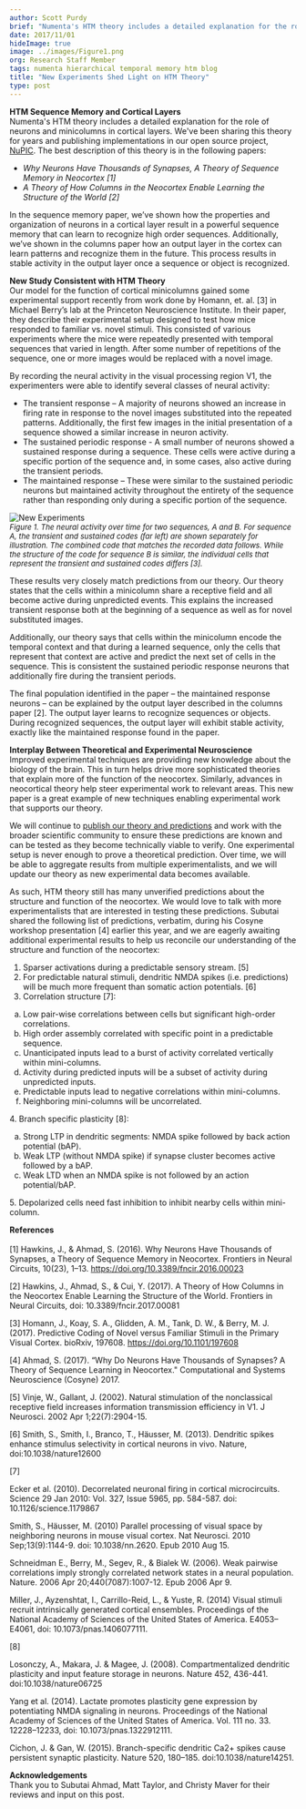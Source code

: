 ```yaml
---
author: Scott Purdy
brief: "Numenta's HTM theory includes a detailed explanation for the role of neurons and minicolumns in cortical layers. We've been sharing this theory for years and publishing implementations in our open source project, NuPIC. The best description of this theory is in the following papers: Why Neurons Have Thousands of Synapses, A Theory of Sequence Memory in Neocortex and A Theory of How Columns in the Neocortex Enable Learning the Structure of the World."
date: 2017/11/01
hideImage: true
image: ../images/Figure1.png
org: Research Staff Member
tags: numenta hierarchical temporal memory htm blog
title: "New Experiments Shed Light on HTM Theory"
type: post
---
```


<p style="margin-left: 0pt; display: inline"><b>HTM Sequence Memory and Cortical Layers</b></p></br>
Numenta's HTM theory includes a detailed explanation for the role of neurons and minicolumns in cortical layers. We've been sharing this theory for years and publishing implementations in our open source project, <a href="http://www.numenta.org/">NuPIC</a>. The best description of this theory is in the following papers:
<ul>
<li><i>Why Neurons Have Thousands of Synapses, A Theory of Sequence Memory in Neocortex [1]</i>
<li><i>A Theory of How Columns in the Neocortex Enable Learning the Structure of the World [2]</i>
</ul>

In the sequence memory paper, we’ve shown how the properties and organization of neurons in a cortical layer result in a powerful sequence memory that can learn to recognize high order sequences. Additionally, we’ve shown in the columns paper how an output layer in the cortex can learn patterns and recognize them in the future. This process results in stable activity in the output layer once a sequence or object is recognized.

**New Study Consistent with HTM Theory** <br/>
Our model for the function of cortical minicolumns gained some experimental support recently from work done by Homann, et. al. [3] in Michael Berry’s lab at the Princeton Neuroscience Institute. In their paper, they describe their experimental setup designed to test how mice responded to familiar vs. novel stimuli. This consisted of various experiments where the mice were repeatedly presented with temporal sequences that varied in length. After some number of repetitions of the sequence, one or more images would be replaced with a novel image.

By recording the neural activity in the visual processing region V1, the experimenters were able to identify several classes of neural activity:

-	The transient response – A majority of neurons showed an increase in firing rate in response to the novel images substituted into the repeated patterns. Additionally, the first few images in the initial presentation of a sequence showed a similar increase in neuron activity.
-	The sustained periodic response - A small number of neurons showed a sustained response during a sequence. These cells were active during a specific portion of the sequence and, in some cases, also active during the transient periods.
-	The maintained response – These were similar to the sustained periodic neurons but maintained activity throughout the entirety of the sequence rather than responding only during a specific portion of the sequence.

![New Experiments](../images/Figure1.png) </br>
<font size="2"><i>Figure 1. The neural activity over time for two sequences, A and B. For sequence A, the transient and sustained codes (far left) are shown separately for illustration. The combined code that matches the recorded data follows. While the structure of the code for sequence B is similar, the individual cells that represent the transient and sustained codes differs [3].</i><br></font>

These results very closely match predictions from our theory. Our theory states that the cells within a minicolumn share a receptive field and all become active during unpredicted events. This explains the increased transient response both at the beginning of a sequence as well as for novel substituted images.

Additionally, our theory says that cells within the minicolumn encode the temporal context and that during a learned sequence, only the cells that represent that context are active and predict the next set of cells in the sequence. This is consistent the sustained periodic response neurons that additionally fire during the transient periods.

The final population identified in the paper – the maintained response neurons – can be explained by the output layer described in the columns paper [2]. The output layer learns to recognize sequences or objects. During recognized sequences, the output layer will exhibit stable activity, exactly like the maintained response found in the paper.

**Interplay Between Theoretical and Experimental Neuroscience** </br>
Improved experimental techniques are providing new knowledge about the biology of the brain. This in turn helps drive more sophisticated theories that explain more of the function of the neocortex. Similarly, advances in neocortical theory help steer experimental work to relevant areas. This new paper is a great example of new techniques enabling experimental work that supports our theory.

We will continue to [publish our theory and predictions](http://www.numenta.com/papers) and work with the broader scientific community to ensure these predictions are known and can be tested as they become technically viable to verify. One experimental setup is never enough to prove a theoretical prediction. Over time, we will be able to aggregate results from multiple experimentalists, and we will update our theory as new experimental data becomes available.

As such, HTM theory still has many unverified predictions about the structure and function of the neocortex. We would love to talk with more experimentalists that are interested in testing these predictions. Subutai shared the following list of predictions, verbatim, during his Cosyne workshop presentation [4] earlier this year, and we are eagerly awaiting additional experimental results to help us reconcile our understanding of the structure and function of the neocortex:

1. Sparser activations during a predictable sensory stream. [5] <br/>
2. For predictable natural stimuli, dendritic NMDA spikes (i.e. predictions) will be much more frequent than somatic action potentials. [6] <br/>
3. Correlation structure [7]: <br/>
<ol type="a">
    <li>  Low pair-wise correlations between cells but significant high-order correlations.
    <li>  High order assembly correlated with specific point in a predictable sequence.
    <li>  Unanticipated inputs lead to a burst of activity correlated vertically within mini-columns.
    <li>  Activity during predicted inputs will be a subset of activity during unpredicted inputs.
    <li>  Predictable inputs lead to negative correlations within mini-columns.
    <li>Neighboring mini-columns will be uncorrelated.
</ol>
4. Branch specific plasticity [8]: <br/>
<ol type="a">
    <li>  Strong LTP in dendritic segments: NMDA spike followed by back action potential (bAP).
    <li>  Weak LTP (without NMDA spike) if synapse cluster becomes active followed by a bAP.
    <li>  Weak LTD when an NMDA spike is not followed by an action potential/bAP.
</ol>
5.	Depolarized cells need fast inhibition to inhibit nearby cells within mini-column.

**References** <br/><br/>
[1] Hawkins, J., & Ahmad, S. (2016). Why Neurons Have Thousands of Synapses, a Theory of Sequence Memory in Neocortex. Frontiers in Neural Circuits, 10(23), 1–13. https://doi.org/10.3389/fncir.2016.00023

[2] Hawkins, J., Ahmad, S., & Cui, Y. (2017). A Theory of How Columns in the Neocortex Enable Learning the Structure of the World. Frontiers in Neural Circuits, doi: 10.3389/fncir.2017.00081

[3] Homann, J., Koay, S. A., Glidden, A. M., Tank, D. W., & Berry, M. J. (2017). Predictive Coding of Novel versus Familiar Stimuli in the Primary Visual Cortex. bioRxiv, 197608. https://doi.org/10.1101/197608

[4] Ahmad, S. (2017). “Why Do Neurons Have Thousands of Synapses? A Theory of Sequence Learning in Neocortex." Computational and Systems Neuroscience (Cosyne) 2017.

[5] Vinje, W., Gallant, J. (2002). Natural stimulation of the nonclassical receptive field increases information transmission efficiency in V1. J Neurosci. 2002 Apr 1;22(7):2904-15.

[6] Smith, S., Smith, I., Branco, T., Häusser, M. (2013). Dendritic spikes enhance stimulus selectivity in cortical neurons in vivo. Nature, doi:10.1038/nature12600

[7]

Ecker et al. (2010). Decorrelated neuronal firing in cortical microcircuits. Science  29 Jan 2010: Vol. 327, Issue 5965, pp. 584-587. doi: 10.1126/science.1179867

Smith, S., Häusser, M. (2010) Parallel processing of visual space by neighboring neurons in mouse visual cortex. Nat Neurosci. 2010 Sep;13(9):1144-9. doi: 10.1038/nn.2620. Epub 2010 Aug 15.

Schneidman E., Berry, M., Segev, R., & Bialek W. (2006). Weak pairwise correlations imply strongly correlated network states in a neural population. Nature. 2006 Apr 20;440(7087):1007-12. Epub 2006 Apr 9.

Miller, J., Ayzenshtat, I., Carrillo-Reid, L., & Yuste, R. (2014) Visual stimuli recruit intrinsically generated cortical ensembles. Proceedings of the National Academy of Sciences of the United States of America. E4053–E4061, doi: 10.1073/pnas.1406077111.

[8]

Losonczy, A., Makara, J. & Magee, J. (2008). Compartmentalized dendritic plasticity and input feature storage in neurons. Nature 452, 436-441. doi:10.1038/nature06725

Yang et al. (2014). Lactate promotes plasticity gene expression by potentiating NMDA signaling in neurons. Proceedings of the National Academy of Sciences of the United States of America. Vol. 111 no. 33. 12228–12233, doi: 10.1073/pnas.1322912111.

Cichon, J. & Gan, W.  (2015). Branch-specific dendritic Ca2+ spikes cause persistent synaptic plasticity. Nature 520, 180–185. doi:10.1038/nature14251.

**Acknowledgements** </br>
Thank you to Subutai Ahmad, Matt Taylor, and Christy Maver for their reviews and input on this post.
